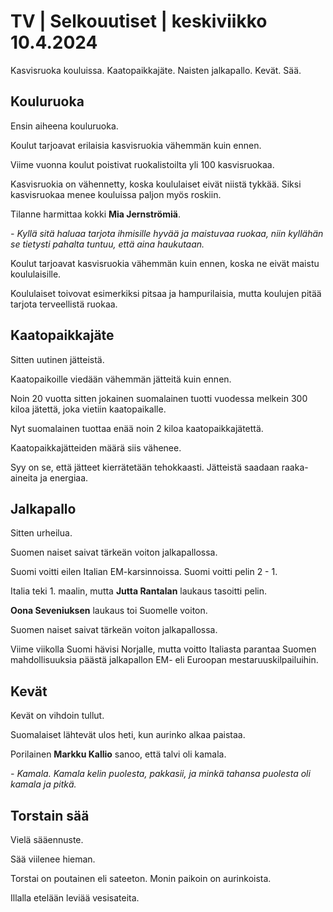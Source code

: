# TV \| Selkouutiset \| keskiviikko 10.4.2024

Kasvisruoka kouluissa. Kaatopaikkajäte. Naisten jalkapallo. Kevät. Sää.

## Kouluruoka

Ensin aiheena kouluruoka.

Koulut tarjoavat erilaisia kasvisruokia vähemmän kuin ennen.

Viime vuonna koulut poistivat ruokalistoilta yli 100 kasvisruokaa.

Kasvisruokia on vähennetty, koska koululaiset eivät niistä tykkää. Siksi kasvisruokaa menee kouluissa paljon myös roskiin.

Tilanne harmittaa kokki **Mia Jernströmiä**.

*- Kyllä sitä haluaa tarjota ihmisille hyvää ja maistuvaa ruokaa, niin kyllähän se tietysti pahalta tuntuu, että aina haukutaan.*

Koulut tarjoavat kasvisruokia vähemmän kuin ennen, koska ne eivät maistu koululaisille.

Koululaiset toivovat esimerkiksi pitsaa ja hampurilaisia, mutta koulujen pitää tarjota terveellistä ruokaa.

## Kaatopaikkajäte

Sitten uutinen jätteistä.

Kaatopaikoille viedään vähemmän jätteitä kuin ennen.

Noin 20 vuotta sitten jokainen suomalainen tuotti vuodessa melkein 300 kiloa jätettä, joka vietiin kaatopaikalle.

Nyt suomalainen tuottaa enää noin 2 kiloa kaatopaikkajätettä.

Kaatopaikkajätteiden määrä siis vähenee.

Syy on se, että jätteet kierrätetään tehokkaasti. Jätteistä saadaan raaka-aineita ja energiaa.

## Jalkapallo

Sitten urheilua.

Suomen naiset saivat tärkeän voiton jalkapallossa.

Suomi voitti eilen Italian EM-karsinnoissa. Suomi voitti pelin 2 - 1.

Italia teki 1. maalin, mutta **Jutta Rantalan** laukaus tasoitti pelin.

**Oona Seveniuksen** laukaus toi Suomelle voiton.

Suomen naiset saivat tärkeän voiton jalkapallossa.

Viime viikolla Suomi hävisi Norjalle, mutta voitto Italiasta parantaa Suomen mahdollisuuksia päästä jalkapallon EM- eli Euroopan mestaruuskilpailuihin.

## Kevät

Kevät on vihdoin tullut.

Suomalaiset lähtevät ulos heti, kun aurinko alkaa paistaa.

Porilainen **Markku Kallio** sanoo, että talvi oli kamala.

*- Kamala. Kamala kelin puolesta, pakkasii, ja minkä tahansa puolesta oli kamala ja pitkä.*

## Torstain sää

Vielä sääennuste.

Sää viilenee hieman.

Torstai on poutainen eli sateeton. Monin paikoin on aurinkoista.

Illalla etelään leviää vesisateita.


